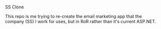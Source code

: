 SS Clone

This repo is me trying to re-create the email marketing app that the company (SS) I work for uses, but in RoR rather than it's current ASP.NET.